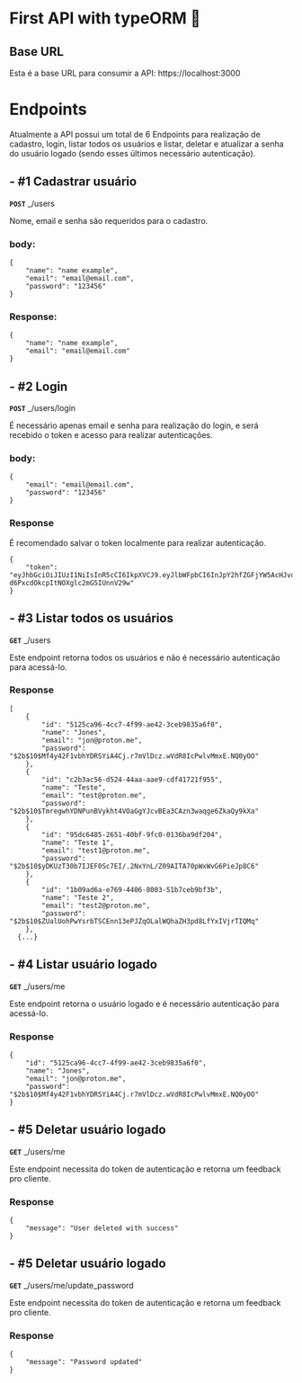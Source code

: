 # First API with typeORM :rocket:

## Base URL

Esta é a base URL para consumir a API: https://localhost:3000

# Endpoints

Atualmente a API possui um total de 6 Endpoints para realização de cadastro, login, listar todos os usuários e listar, deletar e atualizar a senha do usuário logado (sendo esses últimos necessário autenticação).

## - #1 Cadastrar usuário

**`POST`** _/users

Nome, email e senha são requeridos para o cadastro.

### body:

```
{
    "name": "name example",
    "email": "email@email.com",
    "password": "123456"
}
```

### Response:

```
{
	"name": "name example",
	"email": "email@email.com"
}
```

## - #2 Login

**`POST`** _/users/login

É necessário apenas email e senha para realização do login, e será recebido o token e acesso para realizar autenticações.

### body:

```
{
	"email": "email@email.com",
	"password": "123456"
}
```

### Response

É recomendado salvar o token localmente para realizar autenticação.

```
{
	"token": "eyJhbGciOiJIUzI1NiIsInR5cCI6IkpXVCJ9.eyJlbWFpbCI6InJpY2hfZGFjYW5AcHJvdG9uLm1lIiwiaWF0IjoxNjU3MDE5MDc1LCJleHAiOjE2NTcxMDU0NzV9.gp0nvOYbqWyP-d6PxcdOkcpItNOXglc2mG5IUnnV29w"
}
```

## - #3 Listar todos os usuários

**`GET`** _/users

Este endpoint retorna todos os usuários e não é necessário autenticação para acessá-lo.

### Response

```
[
	{
		"id": "5125ca96-4cc7-4f99-ae42-3ceb9835a6f0",
		"name": "Jones",
		"email": "jon@proton.me",
		"password": "$2b$10$Mf4y42F1vbhYDRSYiA4Cj.r7mVlDcz.wVdR8IcPwlvMmxE.NQ0yOO"
	},
	{
		"id": "c2b3ac56-d524-44aa-aae9-cdf41721f955",
		"name": "Teste",
		"email": "test@proton.me",
		"password": "$2b$10$TmregwhYDNPunBVykht4VOaGgYJcvBEa3CAzn3waqge6ZkaQy9kXa"
	},
	{
		"id": "95dc6485-2651-40bf-9fc0-0136ba9df204",
		"name": "Teste 1",
		"email": "test1@proton.me",
		"password": "$2b$10$yDKUzT30b7IJEF0Sc7EI/.2NxYnL/Z09AITA70pWxWvG6PieJp8C6"
	},
	{
		"id": "1b09ad6a-e769-4406-8003-51b7ceb9bf3b",
		"name": "Teste 2",
		"email": "test2@proton.me",
		"password": "$2b$10$ZUalUohPwYsrbTSCEnn13ePJZqOLalWQhaZH3pd8LfYxIVjrTIQMq"
	},
  {...}
```

## - #4 Listar usuário logado

**`GET`** _/users/me

Este endpoint retorna o usuário logado e é necessário autenticação para acessá-lo.

### Response

```
{
	"id": "5125ca96-4cc7-4f99-ae42-3ceb9835a6f0",
	"name": "Jones",
	"email": "jon@proton.me",
	"password": "$2b$10$Mf4y42F1vbhYDRSYiA4Cj.r7mVlDcz.wVdR8IcPwlvMmxE.NQ0yOO"
}
```

## - #5 Deletar usuário logado

**`GET`** _/users/me

Este endpoint necessita do token de autenticação e retorna um feedback pro cliente.

### Response

```
{
	"message": "User deleted with success"
}
```

## - #5 Deletar usuário logado

**`GET`** _/users/me/update_password

Este endpoint necessita do token de autenticação e retorna um feedback pro cliente.

### Response

```
{
	"message": "Password updated"
}
```
